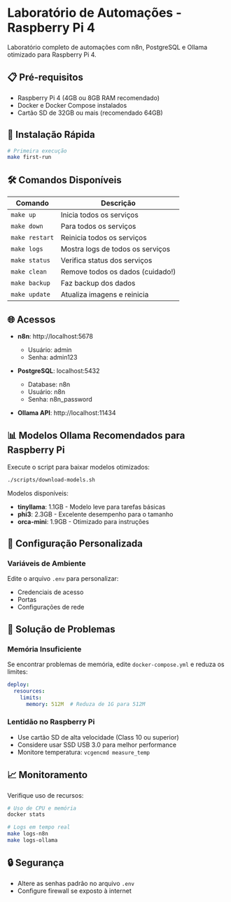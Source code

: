 # Laboratório de Automações - Raspberry Pi 4

Laboratório completo de automações com n8n, PostgreSQL e Ollama otimizado para Raspberry Pi 4.

## 📋 Pré-requisitos

- Raspberry Pi 4 (4GB ou 8GB RAM recomendado)
- Docker e Docker Compose instalados
- Cartão SD de 32GB ou mais (recomendado 64GB)

## 🚀 Instalação Rápida

```bash
# Primeira execução
make first-run
```

## 🛠️ Comandos Disponíveis

| Comando | Descrição |
|---------|-----------|
| `make up` | Inicia todos os serviços |
| `make down` | Para todos os serviços |
| `make restart` | Reinicia todos os serviços |
| `make logs` | Mostra logs de todos os serviços |
| `make status` | Verifica status dos serviços |
| `make clean` | Remove todos os dados (cuidado!) |
| `make backup` | Faz backup dos dados |
| `make update` | Atualiza imagens e reinicia |

## 🌐 Acessos

- **n8n**: http://localhost:5678
  - Usuário: admin
  - Senha: admin123

- **PostgreSQL**: localhost:5432
  - Database: n8n
  - Usuário: n8n
  - Senha: n8n_password

- **Ollama API**: http://localhost:11434

## 📊 Modelos Ollama Recomendados para Raspberry Pi

Execute o script para baixar modelos otimizados:
```bash
./scripts/download-models.sh
```

Modelos disponíveis:
- **tinyllama**: 1.1GB - Modelo leve para tarefas básicas
- **phi3**: 2.3GB - Excelente desempenho para o tamanho
- **orca-mini**: 1.9GB - Otimizado para instruções

## 🔧 Configuração Personalizada

### Variáveis de Ambiente
Edite o arquivo `.env` para personalizar:
- Credenciais de acesso
- Portas
- Configurações de rede

## 🐛 Solução de Problemas

### Memória Insuficiente
Se encontrar problemas de memória, edite `docker-compose.yml` e reduza os limites:
```yaml
deploy:
  resources:
    limits:
      memory: 512M  # Reduza de 1G para 512M
```

### Lentidão no Raspberry Pi
- Use cartão SD de alta velocidade (Class 10 ou superior)
- Considere usar SSD USB 3.0 para melhor performance
- Monitore temperatura: `vcgencmd measure_temp`

## 📈 Monitoramento

Verifique uso de recursos:
```bash
# Uso de CPU e memória
docker stats

# Logs em tempo real
make logs-n8n
make logs-ollama
```

## 🔒 Segurança

- Altere as senhas padrão no arquivo `.env`
- Configure firewall se exposto à internet
